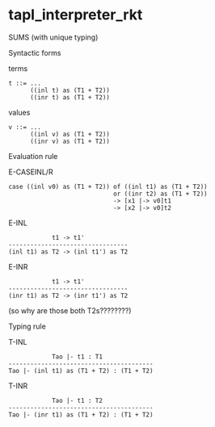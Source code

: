 # tapl_interpreter_rkt
SUMS (with unique typing)

Syntactic forms

terms
```
t ::= ...                        
      ((inl t) as (T1 + T2))
	  ((inr t) as (T1 + T2))
```
values	
```
v ::= ...                       
      ((inl v) as (T1 + T2))
	  ((inr v) as (T1 + T2))
```	  

Evaluation rule

E-CASEINL/R
```
case ((inl v0) as (T1 + T2)) of ((inl t1) as (T1 + T2))
                             or ((inr t2) as (T1 + T2))
							 -> [x1 |-> v0]t1
							 -> [x2 |-> v0]t2
```
E-INL
```
            t1 -> t1'
---------------------------------
(inl t1) as T2 -> (inl t1') as T2
```
E-INR
```
            t1 -> t1'
---------------------------------
(inr t1) as T2 -> (inr t1') as T2
```
(so why are those both T2s????????)


Typing rule

T-INL
```
            Tao |- t1 : T1
----------------------------------------
Tao |- (inl t1) as (T1 + T2) : (T1 + T2)
```
T-INR
```
            Tao |- t1 : T2
----------------------------------------
Tao |- (inr t1) as (T1 + T2) : (T1 + T2)
```
